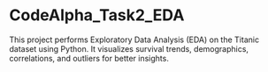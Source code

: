 # CodeAlpha_Task2_EDA
This project performs Exploratory Data Analysis (EDA) on the Titanic dataset using Python. It visualizes survival trends, demographics, correlations, and outliers for better insights.
